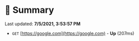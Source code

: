 # 📖 Summary
Last updated: **7/5/2021, 3:53:57 PM**

- `GET` [https://google.com](https://google.com) - **Up** (207ms)
